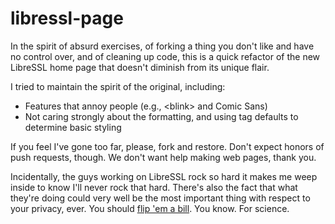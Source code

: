 libressl-page
=============

In the spirit of absurd exercises, of forking a thing you don't like and have no control over, and of cleaning
up code, this is a quick refactor of the new LibreSSL home page that doesn't diminish from its unique flair.

I tried to maintain the spirit of the original, including:

* Features that annoy people (e.g., &lt;blink&gt; and Comic Sans)
* Not caring strongly about the formatting, and using tag defaults to determine basic styling

If you feel I've gone too far, please, fork and restore.  Don't expect honors of push requests, though.
We don't want help making web pages, thank you.

Incidentally, the guys working on LibreSSL rock so hard it makes me weep inside to know I'll never rock that hard.  There's also the fact that what they're doing could very well be the most important thing with respect to your privacy, ever.  You should [flip 'em a bill](http://www.openbsdfoundation.org/donations.html).  You know.  For science.
